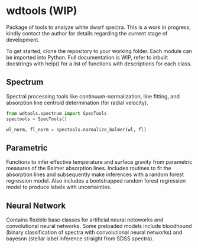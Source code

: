 # wdtools (WIP)
Package of tools to analyze white dwarf spectra. This is a work in progress, kindly contact the author for details regarding the current stage of development. 

To get started, clone the repository to your working folder. Each module can be imported into Python. Full documentation is WIP, refer to inbuilt docstrings with help() for a list of functions with descriptions for each class. 

## Spectrum 

Spectral processing tools like continuum-normalization, line fitting, and absorption line centroid determination (for radial velocity).

```python
from wdtools.spectrum import SpecTools
spectools = SpecTools()

wl_norm, fl_norm = spectools.normalize_balmer(wl, fl)
```

## Parametric

Functions to infer effective temperature and surface gravity from parametric measures of the Balmer absorption lines. Includes routines to fit the absorption lines and subsequently make inferences with a random forest regression model. Also includes a bootstrapped random forest regression model to produce labels with uncertainties. 

## Neural Network

Contains flexible base classes for artificial neural netoworks and convolutional neural networks. Some preloaded models include bloodhound (binary classification of spectra with convolutional neural networks) and bayesnn (stellar label inference straight from SDSS spectra).
